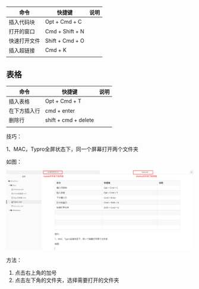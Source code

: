 | 命令         | 快捷键          | 说明 |
| ------------ | --------------- | ---- |
| 插入代码块   | Opt + Cmd + C   |      |
| 打开的窗口   | Cmd + Shift + N |      |
| 快速打开文件 | Shift + Cmd + O |      |
| 插入超链接   | Cmd + K         |      |
|              |                 |      |

## 表格

| 命令         | 快捷键               | 说明 |
| ------------ | -------------------- | ---- |
| 插入表格     | Opt + Cmd + T        |      |
| 在下方插入行 | cmd + enter          |      |
| 删除行       | shift + cmd + delete |      |
|              |                      |      |

技巧：

1、MAC，Typro全屏状态下，同一个屏幕打开两个文件夹

如图：

![image-20220123092209062](Imag/image-20220123092209062.png)

方法：

1. 点击右上角的加号
2. 点击左下角的文件夹，选择需要打开的文件夹
